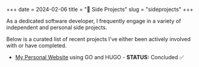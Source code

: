 +++
date = 2024-02-06
title = "🚧 Side Projects"
slug = "sideprojects"
+++

As a dedicated software developer, I frequently engage in a variety of independent and personal side projects.

Below is a curated list of recent projects I've either been actively involved with or have completed.

+ [My Personal Website][website] using GO and HUGO - **STATUS:** Concluded ✅

[website]: https:anetto.dev